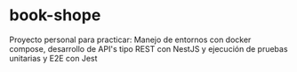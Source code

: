 # book-shope
Proyecto personal para practicar: Manejo de entornos con docker compose, desarrollo de API's tipo REST con NestJS y ejecución de pruebas unitarias y E2E con Jest
